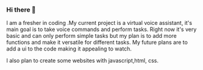### Hi there 👋 
I am a fresher in coding .My current project is a virtual voice assistant, it's main goal is to take voice commands and perform tasks. 
Right now it's very basic and can only perform simple tasks but my plan is to add more functions and make it versatile for different tasks.
My future plans are to add a ui to the code making it appealing to watch.

I also plan to create some websites with javascript,html, css.




